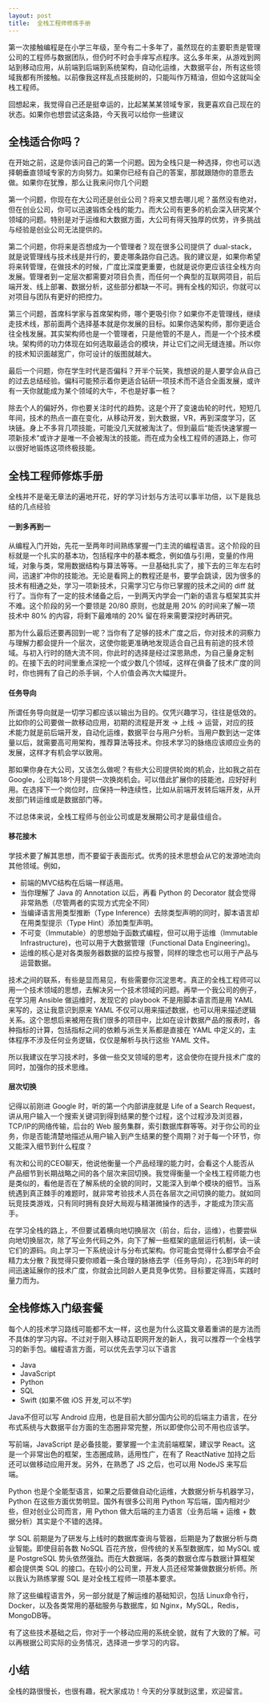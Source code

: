 ```yaml
---
layout: post
title:  全栈工程师修炼手册
---
```


第一次接触编程是在小学三年级，至今有二十多年了，虽然现在的主要职责是管理公司的工程师与数据团队，但仍时不时会手痒写点程序。这么多年来，从游戏到网站到移动应用，从前端到后端到系统架构，自动化运维，大数据平台，所有这些领域我都有所接触。以前像我这样乱点技能树的，只能叫作万精油，但如今这就叫全栈工程师。

回想起来，我觉得自己还是挺幸运的，比起某某某领域专家，我更喜欢自己现在的状态。如果你也想尝试这条路，今天我可以给你一些建议

全栈适合你吗？
-----------
在开始之前，这是你该问自己的第一个问题。因为全栈只是一种选择，你也可以选择朝垂直领域专家的方向努力。如果你已经有自己的答案，那就跟随你的意愿去做。如果你在犹豫，那么让我来问你几个问题

第一个问题，你现在在大公司还是创业公司？将来又想去哪儿呢？虽然没有绝对，但在创业公司，你可以迅速锻炼全栈的能力。而大公司有更多的机会深入研究某个领域的问题。特别是对于运维和大数据方面，大公司有得天独厚的优势，许多挑战与经验是创业公司无法提供的。

第二个问题，你将来是否想成为一个管理者？现在很多公司提供了 dual-stack，就是说管理线与技术线是并行的，要走哪条路你自己选。我的建议是，如果你希望将来转管理，在做技术的时候，广度比深度更重要，也就是说你更应该往全栈方向发展。管理者到一定层次都需要对项目负责，而任何一个典型的互联网项目，前后端开发、线上部署、数据分析，这些部分都缺一不可。拥有全栈的知识，你就可以对项目与团队有更好的把控力。

第三个问题，首席科学家与首席架构师，哪个更吸引你？如果你不走管理线，继续走技术线，那前面两个选择基本就是你发展的目标。如果你选架构师，那你更适合往全栈发展。其实架构师也是一个管理者，只是他管的不是人，而是一个个技术模块。架构师的功力体现在如何选取最适合的模块，并让它们之间无缝连接。所以你的技术知识面越宽广，你可设计的版图就越大。

最后一个问题，你在学生时代是否偏科？开半个玩笑，我想说的是人要学会从自己的过去总结经验。偏科可能预示着你更适合钻研一项技术而不适合全面发展，或许有一天你就能成为某个领域的大牛，不也是好事一桩？

除去个人的偏好外，你也要关注时代的趋势。这是个开了变速齿轮的时代，短短几年间，技术的热点一直在变化，从移动开发，到大数据，VR，再到深度学习，区块链。身上不多背几项技能，可能没几天就被淘汰了。但到最后“能否快速掌握一项新技术”或许才是唯一不会被淘汰的技能。而在成为全栈工程师的道路上，你可以很好地锻炼这项终极技能。

全栈工程师修炼手册
----------------
全栈并不是毫无章法的遍地开花，好的学习计划与方法可以事半功倍，以下是我总结的几点经验

#### 一到多再到一
从编程入门开始，先花一至两年时间熟练掌握一门主流的编程语言。这个阶段的目标就是一个扎实的基本功，包括程序中的基本概念，例如值与引用，变量的作用域，对象与类，常用数据结构与算法等等。一旦基础扎实了，接下去的三年左右时间，迅速扩冲你的技能池。无论是看网上的教程还是书，要学会跳读，因为很多的技术有相通之处，学习一项新技术，只需学习它与你已掌握的技术之间的 diff 就行了。当你有了一定的技术储备之后，一到两天内学会一门新的语言与框架其实并不难。这个阶段的另一个要领是 20/80 原则，也就是用 20% 的时间来了解一项技术中 80% 的内容，将剩下最难啃的 20% 留在将来需要深挖时再研究。

那为什么最后还要再回到一呢？当你有了足够的技术广度之后，你对技术的洞察力与理解力都会提升一个层次，这使你能更准确地发现适合自己且有前途的技术领域。与初入行时的随大流不同，你此时的选择是经过深思熟虑，为自己量身定制的。在接下去的时间里重点深挖一个或少数几个领域，这样在俱备了技术广度的同时，你也拥有了自己的杀手锏，个人价值会再次大幅提升。

#### 任务导向
所谓任务导向就是一切学习都应该以输出为目的。仅凭兴趣学习，往往是低效的。比如你的公司要做一款移动应用，初期的流程是开发 -> 上线 -> 运营，对应的技术能力就是前后端开发，自动化运维，数据平台与用户分析。当用户数到达一定体量以后，就需要高可用架构，推荐算法等技术。你技术学习的脉络应该顺应业务的发展，这样才有机会学以致用。

那如果你身在大公司，又该怎么做呢？有些大公司提供轮岗的机会，比如我之前在Google，公司每18个月提供一次换岗机会。可以借此扩展你的技能池，应好好利用。在选择下一个岗位时，应保持一种连续性，比如从前端开发转后端开发，从开发部门转运维或是数据部门等。

不过总体来说，全栈工程师与创业公司或是发展期公司才是最佳组合。

#### 移花接木
学技术要了解其思想，而不要留于表面形式。优秀的技术思想会从它的发源地流向其他领域。例如，

- 前端的MVC结构在后端一样适用。
- 当你理解了 Java 的 Annotation 以后，再看 Python 的 Decorator 就会觉得非常熟悉（尽管两者的实现方式完全不同）
- 当编译语言用类型推断（Type Inference）去除类型声明的同时，脚本语言却在用类型提示（Type Hint）添加类型声明。
- 不可变（Immutable）的思想始于函数式编程，但可以用于运维（Immutable Infrastructure)，也可以用于大数据管理（Functional Data Engineering)。
- 运维的核心是对各类服务器数据的监控与报警，同样的理念也可以用于产品与运营数据。

技术之间的联系，有些是显而易见，有些需要你沉淀思考。真正的全栈工程师可以用一个技术领域的思想，去解决另一个技术领域的问题。再举一个我公司的例子，在学习用 Ansible 做运维时，发现它的 playbook 不是用脚本语言而是用 YAML 来写的，这让我意识到原来 YAML 不仅可以用来描述数据，也可以用来描述逻辑关系。这个思想后来被用在我们很多的项目中，比如在设计数据产品的报表时，各种指标的计算，包括指标之间的依赖与派生关系都是直接在 YAML 中定义的，主体程序不涉及任何业务逻辑，仅仅是解析与执行这些 YAML 文件。

所以我建议在学习技术时，多做一些交叉领域的思考，这会使你在提升技术广度的同时，加强你的技术思维。

#### 层次切换

记得以前刚进 Google 时，听的第一个内部讲座就是 Life of a Search Request，讲从用户输入一个搜索关键词到得到结果的整个过程，这个过程涉及浏览器，TCP/IP的网络传输，后台的 Web 服务集群，索引数据库群等等。对于你公司的业务，你是否能清楚地描述从用户输入到产生结果的整个周期？对于每一个环节，你又能深入细节到什么程度？

有次和公司的CEO聊天，他说他衡量一个产品经理的能力时，会看这个人能否从产品细节到长期战略之间的各个层次来回切换。我觉得衡量一个全栈工程师能力也是类似的，看他是否在了解系统的全貌的同时，又能深入到单个模块的细节。当系统遇到真正棘手的难题时，就非常考验技术人员在各层次之间切换的能力。就如同玩竞技类游戏，只有同时拥有良好大局观与精湛微操作的选手，才能成为顶尖高手。

在学习全栈的路上，不但要试着横向地切换层次（前台，后台，运维），也要尝纵向地切换层次，除了写业务代码之外，向下了解一些框架的底层运行机制，读一读它们的源码。向上学习一下系统设计与分布式架构。你可能会觉得什么都学会不会精力太分散？我觉得只要你顺着一条合理的脉络去学（任务导向），花3到5年的时间迅速延展你的技术广度，你就会比同龄人更具竞争优势。目标要定得高，实践时量力而为。

全栈修炼入门级套餐
----------------
每个人的技术学习路线可能都不太一样，这也是为什么这篇文章着重讲的是方法而不具体的学习内容。不过对于刚入移动互职网开发的新人，我可以推荐一个全栈学习的新手包。编程语言方面，可以优先去学习以下语言

- Java
- JavaScript
- Python
- SQL
- Swift (如果不做 iOS 开发,可以不学)

Java不但可以写 Android 应用，也是目前大部分国内公司的后端主力语言，在分布式系统与大数据平台方面的生态圈非常完整，所以即使你公司不用也应该学。

写前端，JavaScript 是必备技能，要掌握一个主流前端框架，建议学 React。这是一个非常出色的框架，生态圈成熟，适用性广，在有了 ReactNative 加持之后还可以做移动应用开发。另外，在熟悉了 JS 之后，也可以用 NodeJS 来写后端。

Python 也是个全能型语言，如果之后要做自动化运维，大数据分析与机器学习，Python 在这些方面优势明显。国外有很多公司用 Python 写后端，国内相对少些，但对创业公司而言，用 Python 做大后端的主力语言（业务后端 + 运维 + 数据分析）其实是个不错的选择。

学 SQL 前期是为了研发与上线时的数据库查询与管器，后期是为了数据分析与商业智能。即使目前各数 NoSQL 百花齐放，但传统的关系型数据库，如 MySQL 或是 PostgreSQL 势头依然强劲。而在大数据端，各类的数据仓库与数据计算框架都会提供类 SQL 的接口。在较小的公司里，开发人员还经常兼做数据分析师。所以我认为熟练掌握 SQL 是对全栈工程师一项基本要求。

除了这些编程语言外，另一部分就是了解运维的基础知识，包括 Linux命令行，Docker，以及各类常用的基础服务与数据库，如 Nginx，MySQL，Redis，MongoDB等。

有了这些技术基础之后，你对于一个移动应用的系统全貌，就有了大致的了解。可以再根据公司实际的业务情况，选择进一步学习的内容。

小结
----
全栈的路很慢长，也很有趣，祝大家成功！今天的分享就到这里，欢迎留言。
